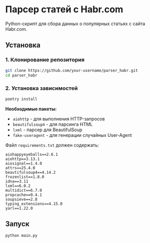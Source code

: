 # Парсер статей с Habr.com

Python-скрипт для сбора данных о популярных статьях с сайта Habr.com.

## Установка

### 1. Клонирование репозитория

```bash
git clone https://github.com/your-username/parser_habr.git
cd parser_habr
```

### 2. Установка зависимостей

```bash
poetry install
```

**Необходимые пакеты:**
- `aiohttp` - для выполнения HTTP-запросов
- `beautifulsoup4` - для парсинга HTML
- `lxml` - парсер для BeautifulSoup
- `fake-useragent` - для генерации случайных User-Agent

Файл `requirements.txt` должен содержать:
```
aiohappyeyeballs==2.6.1
aiohttp==3.13.1
aiosignal==1.4.0
attrs==25.4.0
beautifulsoup4==4.14.2
frozenlist==1.8.0
idna==3.11
lxml==6.0.2
multidict==6.7.0
propcache==0.4.1
soupsieve==2.8
typing_extensions==4.15.0
yarl==1.22.0
```

## Запуск

```bash
python main.py
```
